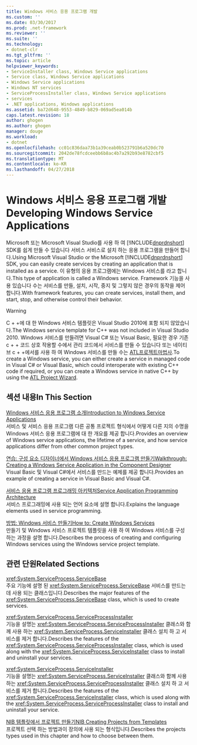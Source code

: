 ```yaml
---
title: Windows 서비스 응용 프로그램 개발
ms.custom: ''
ms.date: 03/30/2017
ms.prod: .net-framework
ms.reviewer: ''
ms.suite: ''
ms.technology:
- dotnet-clr
ms.tgt_pltfrm: ''
ms.topic: article
helpviewer_keywords:
- ServiceInstaller class, Windows Service applications
- Service class, Windows Service applications
- Windows Service applications
- Windows NT services
- ServiceProcessInstaller class, Windows Service applications
- services
- .NET applications, Windows applications
ms.assetid: ba72d648-9553-4849-b829-069ad5ea014b
caps.latest.revision: 18
author: ghogen
ms.author: ghogen
manager: douge
ms.workload:
- dotnet
ms.openlocfilehash: cc01c836daa73b1a39ceab0b523791b6a520dc70
ms.sourcegitcommit: 2042de78fcdceebb6b8ac4b7a292b93e8782cbf5
ms.translationtype: MT
ms.contentlocale: ko-KR
ms.lasthandoff: 04/27/2018
---
```

# <a name="developing-windows-service-applications"></a><span data-ttu-id="82604-102">Windows 서비스 응용 프로그램 개발</span><span class="sxs-lookup"><span data-stu-id="82604-102">Developing Windows Service Applications</span></span>
<span data-ttu-id="82604-103">Microsoft 또는 Microsoft Visual Studio를 사용 하 여 [!INCLUDE[dnprdnshort](../../../includes/dnprdnshort-md.md)] SDK를 쉽게 만들 수 있습니다 서비스 서비스로 설치 하는 응용 프로그램을 만들어 합니다.</span><span class="sxs-lookup"><span data-stu-id="82604-103">Using Microsoft Visual Studio or the Microsoft [!INCLUDE[dnprdnshort](../../../includes/dnprdnshort-md.md)] SDK, you can easily create services by creating an application that is installed as a service.</span></span> <span data-ttu-id="82604-104">이 유형의 응용 프로그램에는 Windows 서비스를 라고 합니다.</span><span class="sxs-lookup"><span data-stu-id="82604-104">This type of application is called a Windows service.</span></span> <span data-ttu-id="82604-105">Framework 기능을 사용 있습니다 수는 서비스를 만들, 설치, 시작, 중지 및 그렇지 않은 경우의 동작을 제어 합니다.</span><span class="sxs-lookup"><span data-stu-id="82604-105">With framework features, you can create services, install them, and start, stop, and otherwise control their behavior.</span></span>  
  
> [!WARNING]
>  <span data-ttu-id="82604-106">C + +에 대 한 Windows 서비스 템플릿은 Visual Studio 2010에 포함 되지 않았습니다.</span><span class="sxs-lookup"><span data-stu-id="82604-106">The Windows service template for C++ was not included in Visual Studio 2010.</span></span> <span data-ttu-id="82604-107">Windows 서비스를 만들려면 Visual C# 또는 Visual Basic, 필요한 경우 기존 c + + 코드 상호 작용할 수에서 관리 코드에서 서비스를 만들 수 있습니다 또는 네이티브 c + +에서를 사용 하 여 Windows 서비스를 만들 수는 [ATL프로젝트마법사](/cpp/atl/reference/atl-project-wizard).</span><span class="sxs-lookup"><span data-stu-id="82604-107">To create a Windows service, you can either create a service in managed code in Visual C# or Visual Basic, which could interoperate with existing C++ code if required, or you can create a Windows service in native C++ by using the [ATL Project Wizard](/cpp/atl/reference/atl-project-wizard).</span></span>  
  
## <a name="in-this-section"></a><span data-ttu-id="82604-108">섹션 내용</span><span class="sxs-lookup"><span data-stu-id="82604-108">In This Section</span></span>  
 [<span data-ttu-id="82604-109">Windows 서비스 응용 프로그램 소개</span><span class="sxs-lookup"><span data-stu-id="82604-109">Introduction to Windows Service Applications</span></span>](../../../docs/framework/windows-services/introduction-to-windows-service-applications.md)  
 <span data-ttu-id="82604-110">서비스 및 서비스 응용 프로그램 다른 공통 프로젝트 형식에서 어떻게 다른 지의 수명을 Windows 서비스 응용 프로그램에 대 한 개요를 제공 합니다.</span><span class="sxs-lookup"><span data-stu-id="82604-110">Provides an overview of Windows service applications, the lifetime of a service, and how service applications differ from other common project types.</span></span>  
  
 [<span data-ttu-id="82604-111">연습: 구성 요소 디자이너에서 Windows 서비스 응용 프로그램 만들기</span><span class="sxs-lookup"><span data-stu-id="82604-111">Walkthrough: Creating a Windows Service Application in the Component Designer</span></span>](../../../docs/framework/windows-services/walkthrough-creating-a-windows-service-application-in-the-component-designer.md)  
 <span data-ttu-id="82604-112">Visual Basic 및 Visual C#에서 서비스를 만드는 예제를 제공 합니다.</span><span class="sxs-lookup"><span data-stu-id="82604-112">Provides an example of creating a service in Visual Basic and Visual C#.</span></span>  
  
 [<span data-ttu-id="82604-113">서비스 응용 프로그램 프로그래밍 아키텍처</span><span class="sxs-lookup"><span data-stu-id="82604-113">Service Application Programming Architecture</span></span>](../../../docs/framework/windows-services/service-application-programming-architecture.md)  
 <span data-ttu-id="82604-114">서비스 프로그래밍에 사용 되는 언어 요소에 설명 합니다.</span><span class="sxs-lookup"><span data-stu-id="82604-114">Explains the language elements used in service programming.</span></span>  
  
 [<span data-ttu-id="82604-115">방법: Windows 서비스 만들기</span><span class="sxs-lookup"><span data-stu-id="82604-115">How to: Create Windows Services</span></span>](../../../docs/framework/windows-services/how-to-create-windows-services.md)  
 <span data-ttu-id="82604-116">만들기 및 Windows 서비스 프로젝트 템플릿을 사용 하 여 Windows 서비스를 구성 하는 과정을 설명 합니다.</span><span class="sxs-lookup"><span data-stu-id="82604-116">Describes the process of creating and configuring Windows services using the Windows service project template.</span></span>  
  
## <a name="related-sections"></a><span data-ttu-id="82604-117">관련 단원</span><span class="sxs-lookup"><span data-stu-id="82604-117">Related Sections</span></span>  
 <xref:System.ServiceProcess.ServiceBase>  
 <span data-ttu-id="82604-118">주요 기능에 설명 된 <xref:System.ServiceProcess.ServiceBase> 서비스를 만드는 데 사용 되는 클래스입니다.</span><span class="sxs-lookup"><span data-stu-id="82604-118">Describes the major features of the <xref:System.ServiceProcess.ServiceBase> class, which is used to create services.</span></span>  
  
 <xref:System.ServiceProcess.ServiceProcessInstaller>  
 <span data-ttu-id="82604-119">기능을 설명는 <xref:System.ServiceProcess.ServiceProcessInstaller> 클래스와 함께 사용 하는 <xref:System.ServiceProcess.ServiceInstaller> 클래스 설치 하 고 서비스를 제거 합니다.</span><span class="sxs-lookup"><span data-stu-id="82604-119">Describes the features of the <xref:System.ServiceProcess.ServiceProcessInstaller> class, which is used along with the <xref:System.ServiceProcess.ServiceInstaller> class to install and uninstall your services.</span></span>  
  
 <xref:System.ServiceProcess.ServiceInstaller>  
 <span data-ttu-id="82604-120">기능을 설명는 <xref:System.ServiceProcess.ServiceInstaller> 클래스와 함께 사용 하는 <xref:System.ServiceProcess.ServiceProcessInstaller> 클래스 설치 하 고 서비스를 제거 합니다.</span><span class="sxs-lookup"><span data-stu-id="82604-120">Describes the features of the <xref:System.ServiceProcess.ServiceInstaller> class, which is used along with the <xref:System.ServiceProcess.ServiceProcessInstaller> class to install and uninstall your service.</span></span>  
  
 [<span data-ttu-id="82604-121">NIB 템플릿에서 프로젝트 만들기</span><span class="sxs-lookup"><span data-stu-id="82604-121">NIB Creating Projects from Templates</span></span>](http://msdn.microsoft.com/library/7c36d86a-6b79-4480-8228-0f925f1204b2)  
 <span data-ttu-id="82604-122">프로젝트 선택 하는 방법과이 장의에 사용 되는 형식입니다.</span><span class="sxs-lookup"><span data-stu-id="82604-122">Describes the projects types used in this chapter and how to choose between them.</span></span>
